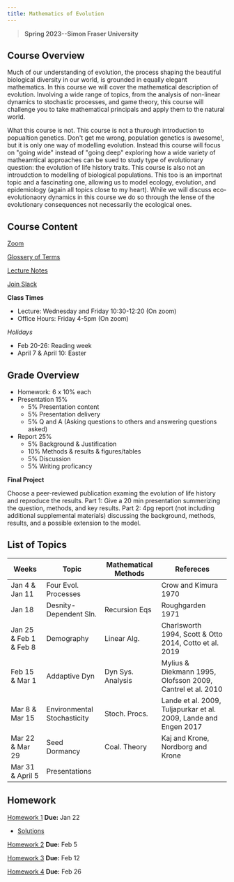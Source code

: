 ```yaml
---
title: Mathematics of Evolution
---
```


> **Spring 2023--Simon Fraser University**

## Course Overview
Much of our understanding of evolution, the process shaping the beautiful biological diversity in our world, is grounded in equally elegant mathematics.  In this course we will cover the mathematical description of evolution. Involving a wide range of topics, from the analysis of non-linear dynamics to stochastic processes, and game theory, this course will challenge you to take mathematical principals and apply them to the natural world. 

What this course is not.  This course is not a thurough introduction to popualtion genetics.  Don't get me wrong, population genetics is awesome!, but it is only one way of modelling evolution.  Instead this course will focus on "going wide" instead of "going deep" exploring how a wide variety of matheamtical approaches can be sued to study type of evolutionary question: the evolution of life history traits.  This course is also not an introudction to modelling of biological populations.  This too is an importnat topic and a fascinating one, allowing us to model ecology, evolution, and epidemiology (again all topics close to my heart).  While we will discuss eco-evolutionaory dynamics in this course we do so through the lense of the evolutionary consequences not necessarily the ecological ones.

## Course Content

[Zoom](https://sfu.zoom.us/j/81781685384?pwd=b2EzYUpRUGYyaVozdkhLRmFlT2F5QT09)

[Glossery of Terms](Glossary.md)

[Lecture Notes](LectureNotes.md)

[Join Slack](https://join.slack.com/t/slack-vuf7711/shared_invite/zt-1m28aiup1-mxpYT7olACPKIUB~dggRmw)

**Class Times**
- Lecture: Wednesday and Friday 10:30-12:20 (On zoom)
- Office Hours: Friday 4-5pm (On zoom)

*Holidays*
- Feb 20-26: Reading week
- April 7 & April 10: Easter

## Grade Overview

- Homework: 6 x 10% each
- Presentation 15%
  - 5% Presentation content
  - 5% Presentation delivery
  - 5% Q and A (Asking questions to others and answering questions asked)
- Report 25% 
  - 5% Background & Justification
  - 10% Methods & results & figures/tables
  - 5% Discussion
  - 5% Writing proficancy

**Final Project**

Choose a peer-reviewed publication examing the evolution of life history and reproduce the results. Part 1: Give a 20 min presentation summerizing the question, methods, and key results.  Part 2: 4pg report (not including additional supplemental materials) discussing the background, methods, results, and a possible extension to the model.

## List of Topics

|Weeks| Topic       	| Mathematical Methods      | Refereces		|
|---| ----------- 	| ----------- 	| -----------	|
|Jan 4 & Jan 11| Four Evol. Processes|         	| Crow and Kimura 1970|
|Jan 18| Desnity-Dependent Sln. | Recursion Eqs	 	     	|Roughgarden 1971       	|
|Jan 25 & Feb 1 & Feb 8 | Demography | Linear Alg. 				| Charlsworth 1994, Scott & Otto 2014, Cotto et al. 2019  |
|Feb 15 & Mar 1| Addaptive Dyn | Dyn Sys. Analysis         	| Mylius & Diekmann 1995, Olofsson 2009, Cantrel et al. 2010| 
|Mar 8 & Mar 15 | Environmental Stochasticity | Stoch. Procs. 		|Lande et al. 2009,  Tuljapurkar et al.  2009, Lande and Engen 2017|
|Mar 22 & Mar 29 | Seed Dormancy| Coal. Theory		| Kaj and Krone, Nordborg and Krone  |
|Mar 31 & April 5| Presentations|||

## Homework 

[Homework 1](APMA990_HW1.pdf) **Due:** Jan 22
- [Solutions](https://drive.google.com/file/d/1w6lEmHe00G8osYG7aWLkv95xabhagQXj/view?usp=share_link)

[Homework 2](APMA990_HW2.pdf) **Due:** Feb 5

[Homework 3](APMA990_HW3.pdf) **Due:** Feb 12

[Homework 4](APMA990_HW4.pdf) **Due:** Feb 26

